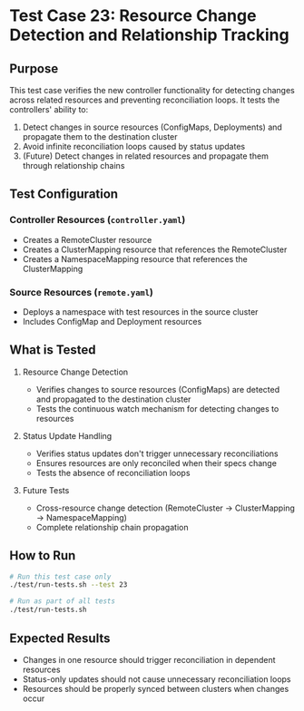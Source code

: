 # Test Case 23: Resource Change Detection and Relationship Tracking

## Purpose
This test case verifies the new controller functionality for detecting changes across related resources and preventing reconciliation loops. It tests the controllers' ability to:
1. Detect changes in source resources (ConfigMaps, Deployments) and propagate them to the destination cluster
2. Avoid infinite reconciliation loops caused by status updates
3. (Future) Detect changes in related resources and propagate them through relationship chains

## Test Configuration

### Controller Resources (`controller.yaml`)
- Creates a RemoteCluster resource
- Creates a ClusterMapping resource that references the RemoteCluster
- Creates a NamespaceMapping resource that references the ClusterMapping

### Source Resources (`remote.yaml`)
- Deploys a namespace with test resources in the source cluster
- Includes ConfigMap and Deployment resources

## What is Tested
1. Resource Change Detection
   - Verifies changes to source resources (ConfigMaps) are detected and propagated to the destination cluster
   - Tests the continuous watch mechanism for detecting changes to resources

2. Status Update Handling
   - Verifies status updates don't trigger unnecessary reconciliations
   - Ensures resources are only reconciled when their specs change
   - Tests the absence of reconciliation loops

3. Future Tests
   - Cross-resource change detection (RemoteCluster → ClusterMapping → NamespaceMapping)
   - Complete relationship chain propagation

## How to Run
```bash
# Run this test case only
./test/run-tests.sh --test 23

# Run as part of all tests
./test/run-tests.sh
```

## Expected Results
- Changes in one resource should trigger reconciliation in dependent resources
- Status-only updates should not cause unnecessary reconciliation loops
- Resources should be properly synced between clusters when changes occur